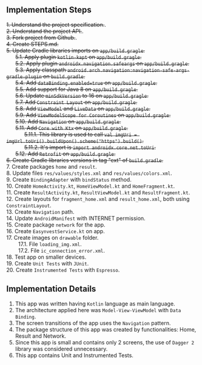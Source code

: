 ## Implementation Steps

~~1. Understand the project specification.~~.  
~~2. Understand the project API.~~.  
~~3. Fork project from Github.~~.  
~~4. Create STEPS.md.~~  
~~5. Update Gradle libraries imports on `app/build.gragle`.~~  
&nbsp;&nbsp;&nbsp;&nbsp;&nbsp;&nbsp;~~5.1. Apply plugin `kotlin-kapt` on `app/build.gragle`.~~  
&nbsp;&nbsp;&nbsp;&nbsp;&nbsp;&nbsp;~~5.2. Apply plugin `androidx.navigation.safeargs` on `app/build.gragle`.~~  
&nbsp;&nbsp;&nbsp;&nbsp;&nbsp;&nbsp;~~5.3. Apply classpath `android.arch.navigation:navigation-safe-args-gradle-plugin` on `build.gradle`.~~  
&nbsp;&nbsp;&nbsp;&nbsp;&nbsp;&nbsp;~~5.4. Add `dataBinding.enabled=true` on `app/build.gragle`.~~  
&nbsp;&nbsp;&nbsp;&nbsp;&nbsp;&nbsp;~~5.5. Add support for Java 8 on `app/build.gragle`.~~  
&nbsp;&nbsp;&nbsp;&nbsp;&nbsp;&nbsp;~~5.6. Update `minSdkVersion` to 16 on `app/build.gragle`.~~  
&nbsp;&nbsp;&nbsp;&nbsp;&nbsp;&nbsp;~~5.7. Add `Constraint Layout` on `app/build.gragle`.~~  
&nbsp;&nbsp;&nbsp;&nbsp;&nbsp;&nbsp;~~5.8. Add `ViewModel` and `LiveData` on `app/build.gragle`.~~  
&nbsp;&nbsp;&nbsp;&nbsp;&nbsp;&nbsp;~~5.9. Add `ViewModelScope for Coroutines` on `app/build.gragle`.~~  
&nbsp;&nbsp;&nbsp;&nbsp;&nbsp;&nbsp;~~5.10. Add `Navigation` on `app/build.gragle`.~~  
&nbsp;&nbsp;&nbsp;&nbsp;&nbsp;&nbsp;~~5.11. Add `Core with Ktx` on `app/build.gragle`.~~  
&nbsp;&nbsp;&nbsp;&nbsp;&nbsp;&nbsp;&nbsp;&nbsp;&nbsp;&nbsp;&nbsp;&nbsp;~~5.11.1. This library is used to call `val imgUri = imgUrl.toUri().buildUpon().scheme("https").build()`.~~  
&nbsp;&nbsp;&nbsp;&nbsp;&nbsp;&nbsp;&nbsp;&nbsp;&nbsp;&nbsp;&nbsp;&nbsp;~~5.11.2. It's import is `import androidx.core.net.toUri`.~~  
&nbsp;&nbsp;&nbsp;&nbsp;&nbsp;&nbsp;~~5.12. Add `Retrofit` on `app/build.gragle`.~~  
~~6. Create Gradle libraries versions in tag "ext" of `build.gradle`.~~  
7. Create packages `home` and `result`.  
8. Update files `res/values/styles.xml` and `res/values/colors.xml`.  
9. Create `BindingAdapter` with `bindStatus` method.  
10. Create `HomeActivity.kt`, `HomeViewModel.kt` and `HomeFragment.kt`.  
11. Create `ResultActivity.kt`, `ResultViewModel.kt` and `ResultFragment.kt`.  
12. Create layouts for `fragment_home.xml` and `result_home.xml`, both using `ConstraintLayout`.  
13. Create `Navigation` path.  
14. Update `AndroidManifest` with INTERNET permission.  
15. Create package `network` for the app.  
16. Create `EasynvestService.kt` on app.  
17. Create images on `drawable` folder.  
&nbsp;&nbsp;&nbsp;&nbsp;&nbsp;&nbsp;&nbsp;&nbsp;17.1. File `loading_img.xml`.  
&nbsp;&nbsp;&nbsp;&nbsp;&nbsp;&nbsp;&nbsp;&nbsp;17.2. File `ic_connection_error.xml`.  
18. Test app on smaller devices.  
19. Create `Unit Tests` with `JUnit`.  
20. Create `Instrumented Tests` with `Espresso`.  

## Implementation Details

1. This app was written having `Kotlin` language as main language.
2. The architecture applied here was `Model-View-ViewModel` with `Data Binding`.
3. The screen transitions of the app uses the `Navigation` pattern.
4. The package structure of this app was created by functionalities: Home, Result and Network.
5. Since this app is small and contains only 2 screens, the use of `Dagger 2` library was considered unnecessary.
6. This app contains Unit and Instrumented Tests.
